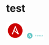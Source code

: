 # test

<img src="images/ansible_logo.png" width="50">
<img src="images/ansible_tower_logo.png" width="50">
